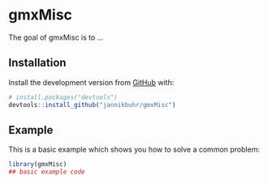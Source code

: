
<!-- README.md is generated from README.Rmd. Please edit that file -->

# gmxMisc

<!-- badges: start -->

<!-- badges: end -->

The goal of gmxMisc is to …

## Installation

Install the development version from [GitHub](https://github.com/) with:

``` r
# install.packages("devtools")
devtools::install_github("jannikbuhr/gmxMisc")
```

## Example

This is a basic example which shows you how to solve a common problem:

``` r
library(gmxMisc)
## basic example code
```
